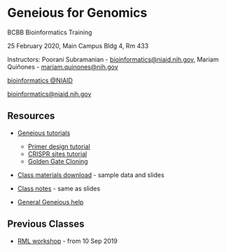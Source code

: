 # Geneious for Genomics

BCBB Bioinformatics Training

25 February 2020, Main Campus Bldg 4, Rm 433

Instructors: Poorani Subramanian - bioinformatics@niaid.nih.gov, Mariam Quiñones - mariam.quinones@nih.gov

[bioinformatics @NIAID](https://bioinformatics.niaid.nih.gov/)

bioinformatics@niaid.nih.gov

## Resources

- [Geneious tutorials](https://www.geneious.com/tutorials/)

  - [Primer design tutorial](https://www.geneious.com/tutorials/primer-design-prime/)
  - [CRISPR sites tutorial](https://www.geneious.com/tutorials/finding-crispr-sites-r9/)
  - [Golden Gate Cloning](https://www.geneious.com/tutorials/golden-gate-cloning/)

- [Class materials download](https://proj-bip-prod-publicread.s3.amazonaws.com/training/geneious/GeneiousTraining_25Feb2020.zip) - sample data and slides

- [Class notes](notes.md) - same as slides

- [General Geneious help](https://www.geneious.com/academic/resources/)

  

## Previous Classes
- [RML workshop](https://github.com/niaid/geneioustraining/tree/RML-2019) - from 10 Sep 2019